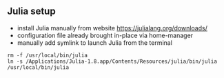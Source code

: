 ## Julia setup

- install Julia manually from website
  https://julialang.org/downloads/
- configuration file already brought in-place via home-manager
- manually add symlink to launch Julia from the terminal

```
rm -f /usr/local/bin/julia
ln -s /Applications/Julia-1.8.app/Contents/Resources/julia/bin/julia /usr/local/bin/julia
```
